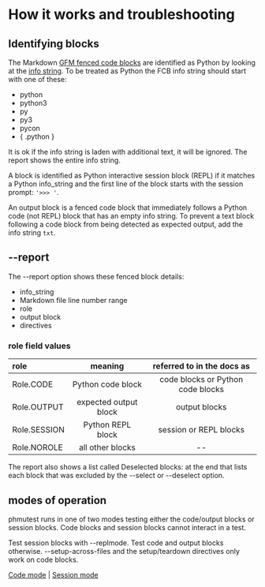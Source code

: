 # How it works and troubleshooting

## Identifying blocks

The Markdown [GFM fenced code blocks][1] are identified as Python by
looking at the [info string][2].
To be treated as Python the FCB info string should start
with one of these:

- python
- python3
- py
- py3
- pycon
- { .python }

It is ok if the info string is laden with additional text, it will be ignored.
The report shows the entire info string.

A block is identified as Python interactive session block (REPL) if
it matches a Python info_string and the first line of the block starts with the
session prompt: `'>>> '`.

An output block is a fenced code block that immediately follows a
Python code (not REPL) block that has an empty info string.
To prevent a text block following a code block from being detected
as expected output, add the info string `txt`.

## --report

The --report option shows these fenced block details:

- info_string
- Markdown file line number range
- role
- output block
- directives

### role field values

| role          | meaning               | referred to in the docs as
| :-------------| :-----------------:   | :-----------------:
| Role.CODE     | Python code block     | code blocks or Python code blocks
| Role.OUTPUT   | expected output block | output blocks
| Role.SESSION  | Python REPL block     | session or REPL blocks
| Role.NOROLE   | all other blocks | --

The report also shows a list called Deselected blocks: at the end that lists each
block that was excluded by the --select or --deselect option.

## modes of operation

phmutest runs in one of two modes testing either the code/output blocks
or session blocks. Code blocks and session blocks cannot interact
in a test.

Test session blocks with --replmode. Test code and output blocks otherwise.
--setup-across-files and the setup/teardown directives only work on code blocks.

[Code mode](codemode.md) | [Session mode](sessionmode.md)

[1]: https://github.github.com/gfm/#fenced-code-blocks
[2]: https://github.github.com/gfm/#info-string
